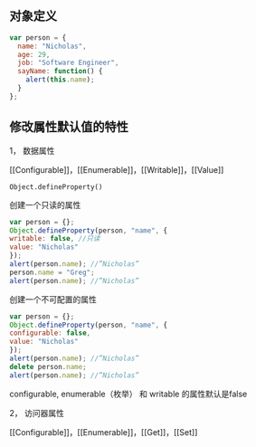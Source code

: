## 对象定义

```javascript
var person = {
  name: "Nicholas",
  age: 29,
  job: "Software Engineer",
  sayName: function() {
    alert(this.name);
  }
};
```
## 修改属性默认值的特性  

1， 数据属性    

[[Configurable]]，[[Enumerable]]，[[Writable]]，[[Value]]
 
`Object.defineProperty()`
   
创建一个只读的属性   

```javascript
var person = {};
Object.defineProperty(person, "name", {
writable: false, //只读
value: "Nicholas"
});
alert(person.name); //”Nicholas”
person.name = "Greg";
alert(person.name); //”Nicholas”
```   

创建一个不可配置的属性   

```javascript
var person = {};
Object.defineProperty(person, "name", {
configurable: false,
value: "Nicholas"
});
alert(person.name); //”Nicholas”
delete person.name;
alert(person.name); //”Nicholas”
```   
configurable, enumerable（枚举） 和 writable 的属性默认是false  

2， 访问器属性    

[[Configurable]]，[[Enumerable]]，[[Get]]，[[Set]]
